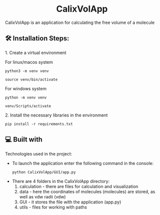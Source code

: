 <h1 align="center" id="title">CalixVolApp</h1>

<p id="description">CalixVolApp is an application for calculating the free volume of a molecule</p>

<h2>🛠️ Installation Steps:</h2>

<p>1. Create a virtual environment</p>

For linux/macos system
```
python3 -m venv venv
```
```
source venv/bin/activate
```

For windows system
```
python -m venv venv
```
```
venv/Scripts/activate
```

<p>2. Install the necessary libraries in the environment</p>

```
pip install -r requirements.txt
```

<h2>💻 Built with</h2>

Technologies used in the project:

*   To launch the application enter the following command in the console:
      ```
      python CalixVolApp/GUI/app.py
      ```
*   There are 4 folders in the CalixVolApp directory:
      1) calculation - there are files for calculation and visualization
      2) data - here the coordinates of molecules (molecules) are stored, as well as vdw radii (vdw)
      3) GUI - it stores the file with the application (app.py)
      4) utils - files for working with paths
